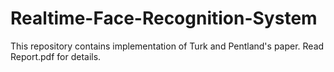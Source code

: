 # Realtime-Face-Recognition-System
This repository contains implementation of Turk and Pentland's paper.
Read Report.pdf for details. 
